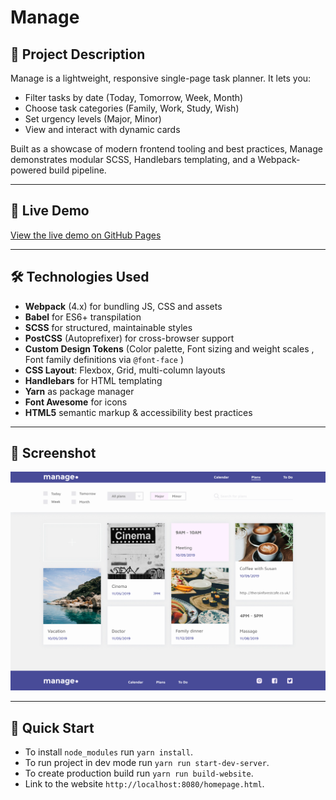 # Manage

## 🚀 Project Description

Manage is a lightweight, responsive single-page task planner. It lets you:
- Filter tasks by date (Today, Tomorrow, Week, Month)  
- Choose task categories (Family, Work, Study, Wish)  
- Set urgency levels (Major, Minor)  
- View and interact with dynamic cards  

Built as a showcase of modern frontend tooling and best practices, Manage demonstrates modular SCSS, Handlebars templating, and a Webpack-powered build pipeline.

---

## 🔗 Live Demo

[View the live demo on GitHub Pages](https://taracamary.github.io/manage-site/)

---

## 🛠️ Technologies Used

- **Webpack** (4.x) for bundling JS, CSS and assets  
- **Babel** for ES6+ transpilation  
- **SCSS** for structured, maintainable styles  
- **PostCSS** (Autoprefixer) for cross-browser support  
- **Custom Design Tokens** (Color palette, Font sizing and weight scales , Font family definitions via `@font-face` )  
- **CSS Layout**: Flexbox, Grid, multi-column layouts  
- **Handlebars** for HTML templating  
- **Yarn** as package manager  
- **Font Awesome** for icons  
- **HTML5** semantic markup & accessibility best practices

---

## 📸 Screenshot

![Manage Screenshot](assets/screenshot.jpg)

---

## 🚀 Quick Start

- To install `node_modules` run `yarn install`.
- To run project in dev mode run `yarn run start-dev-server`.
- To create production build run `yarn run build-website`.
- Link to the website `http://localhost:8080/homepage.html`.
